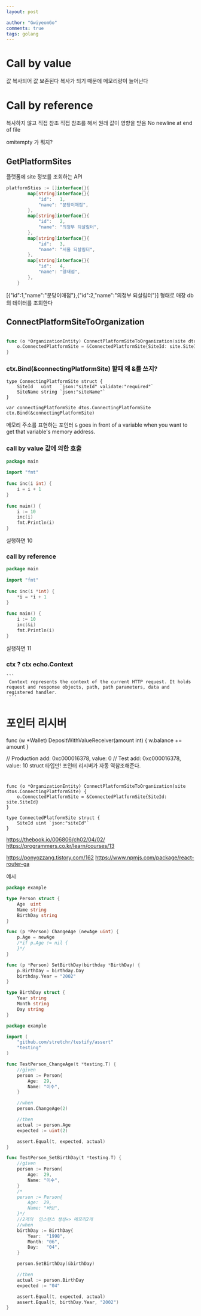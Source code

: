 ```yaml
---
layout: post

author: "GwiyeomGo"
comments: true
tags: golang 
---
```


# Call by value
값 복사되어 값 보존된다
복사가 되기 때문에 메모리량이 늘어난다

# Call by reference
복사하지 않고 직접 참조
직접 참조를 해서 원래 값이 영향을 받음
 No newline at end of file


omitempty 가 뭐지?

## GetPlatformSites

플랫폼에 site 정보를 조회하는 API

```go
platformSties := []interface{}{
        map[string]interface{}{
            "id":   1,
            "name": "분당이매점",
        },
        map[string]interface{}{
            "id":   2,
            "name": "의정부 되살림터",
        },
        map[string]interface{}{
            "id":   3,
            "name": "서울 되살림터",
        },
        map[string]interface{}{
            "id":   4,
            "name": "양재점",
        },
    }
```
[{"id":1,"name":"분당이매점"},{"id":2,"name":"의정부 되살림터"}] 형태로 매장 db의 데이터를 조회한다


## ConnectPlatformSiteToOrganization

```go

func (o *OrganizationEntity) ConnectPlatformSiteToOrganization(site dtos.ConnectingPlatformSite) {
    o.ConnectedPlatformSite = &ConnectedPlatformSite{SiteId: site.SiteId}
}
```



### ctx.Bind(&connectingPlatformSite) 할때 왜 &를 쓰지?

```
type ConnectingPlatformSite struct {
    SiteId   uint   `json:"siteId" validate:"required"`
    SiteName string `json:"siteName"`
}

var connectingPlatformSite dtos.ConnectingPlatformSite
ctx.Bind(&connectingPlatformSite)
```

메모리 주소를 표현하는 포인터
`&` goes in front of a variable when you want to get that variable's memory address.

### call by value 값에 의한 호출

```go
package main
 
import "fmt"
 
func inc(i int) {
    i = i + 1
}
 
func main() {
    i := 10
    inc(i)
    fmt.Println(i)
}

```
실행하면 10
### call by reference

```go
package main
 
import "fmt"
 
func inc(i *int) {
    *i = *i + 1
}
 
func main() {
    i := 10
    inc(&i)
    fmt.Println(i)
}

```
실행하면 11


### ctx ? ctx echo.Context
    ```
     Context represents the context of the current HTTP request. It holds request and response objects, path, path parameters, data and registered handler.
     ```


# 포인터 리시버
func (w *Wallet) DepositWithValueReceiver(amount int) {
    w.balance += amount
}

// Production add: 0xc000016378, value: 0
// Test add: 0xc000016378, value: 10
struct 타입만! 포인터 리시버가 자동 역참조해준다.

#
```
func (o *OrganizationEntity) ConnectPlatformSiteToOrganization(site dtos.ConnectingPlatformSite) {
    o.ConnectedPlatformSite = &ConnectedPlatformSite{SiteId: site.SiteId}
}

type ConnectedPlatformSite struct {
    SiteId uint `json:"siteId"`
}
```

https://thebook.io/006806/ch02/04/02/
https://programmers.co.kr/learn/courses/13

https://ponyozzang.tistory.com/162
https://www.npmjs.com/package/react-router-ga

예시

```go
package example

type Person struct {
    Age  uint
    Name string
    BirthDay string
}

func (p *Person) ChangeAge (newAge uint) {
    p.Age = newAge
    /*if p.Age != nil {
    }*/
}

func (p *Person) SetBirthDay(birthday *BirthDay) {
    p.BirthDay = birthday.Day
    birthday.Year = "2002"
}

type BirthDay struct {
    Year string
    Month string
    Day string
}


```

```go
package example

import (
    "github.com/stretchr/testify/assert"
    "testing"
)

func TestPerson_ChangeAge(t *testing.T) {
    //given
    person := Person{
        Age:  29,
        Name: "이수",
    }

    //when
    person.ChangeAge(2)

    //then
    actual := person.Age
    expected := uint(2)

    assert.Equal(t, expected, actual)
}

func TestPerson_SetBirthDay(t *testing.T) {
    //given
    person := Person{
        Age:  29,
        Name: "이수",
    }
    /*
    person := Person{
        Age:  29,
        Name: "바보",
    }*/
    //2개의  인스턴스 생성=> 메모리2개
    //when
    birthDay := BirthDay{
        Year:  "1998",
        Month: "06",
        Day:   "04",
    }

    person.SetBirthDay(&birthDay)

    //then
    actual := person.BirthDay
    expected := "04"

    assert.Equal(t, expected, actual)
    assert.Equal(t, birthDay.Year, "2002")
}

```
